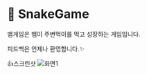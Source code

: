 👀 SnakeGame
=================

뱀게임은 뱀이 주변먹이를 먹고 성장하는 게임입니다.

피드백은 언제나 환영합니다.✨

👍스크린샷
![화면1](screenshots/gymforyou_1.png "화면1")
